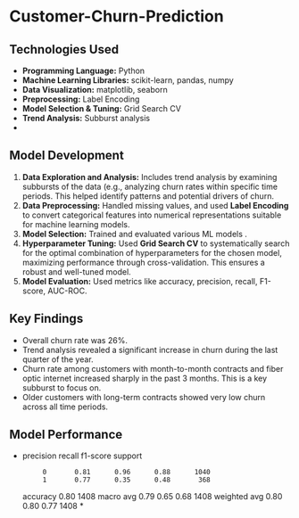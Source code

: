 # Customer-Churn-Prediction

## Technologies Used

*   **Programming Language:** Python
*   **Machine Learning Libraries:** scikit-learn, pandas, numpy
*   **Data Visualization:** matplotlib, seaborn
*   **Preprocessing:** Label Encoding
*   **Model Selection & Tuning:** Grid Search CV
*   **Trend Analysis:** Subburst analysis
*   
## Model Development

1.  **Data Exploration and Analysis:** Includes trend analysis by examining subbursts of the data (e.g., analyzing churn rates within specific time periods. This helped identify patterns and potential drivers of churn.
2.  **Data Preprocessing:** Handled missing values, and used **Label Encoding** to convert categorical features into numerical representations suitable for machine learning models.
3.  **Model Selection:** Trained and evaluated various ML models .
4.  **Hyperparameter Tuning:** Used **Grid Search CV** to systematically search for the optimal combination of hyperparameters for the chosen model, maximizing performance through cross-validation. This ensures a robust and well-tuned model.
5.  **Model Evaluation:** Used metrics like accuracy, precision, recall, F1-score, AUC-ROC.

## Key Findings

*   Overall churn rate was 26%.
*   Trend analysis revealed a significant increase in churn during the last quarter of the year.
*   Churn rate among customers with month-to-month contracts and fiber optic internet increased sharply in the past 3 months. This is a key subburst to focus on.
*   Older customers with long-term contracts showed very low churn across all time periods.

## Model Performance

* precision    recall  f1-score   support

           0       0.81      0.96      0.88      1040
           1       0.77      0.35      0.48       368

    accuracy                           0.80      1408
   macro avg       0.79      0.65      0.68      1408
weighted avg       0.80      0.80      0.77      1408 *
